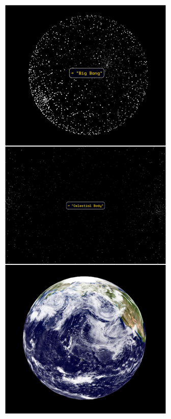 <img src="Screenshot_2.png" alt="Screenshot 2">
<img src="Screenshot_1.png" alt="Screenshot 1">
<img src="Screenshot_3.png" alt="Screenshot 3">
